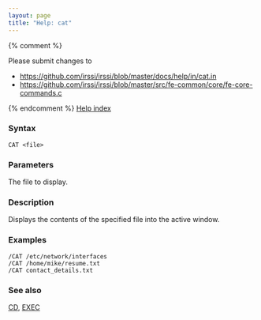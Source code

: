 ```yaml
---
layout: page
title: "Help: cat"
---
```


{% comment %}

Please submit changes to
- https://github.com/irssi/irssi/blob/master/docs/help/in/cat.in
- https://github.com/irssi/irssi/blob/master/src/fe-common/core/fe-core-commands.c


{% endcomment %}
[Help index](/documentation/help)

### Syntax ###

<div class="highlight irssisyntax"><pre style="\-\-cmdlen:3ch"><code><span class="synB">CAT</span> <span class="synB05">&lt;file></span></code></pre></div>



### Parameters ###

The file to display.

### Description ###

Displays the contents of the specified file into the active window.

### Examples ###

    /CAT /etc/network/interfaces
    /CAT /home/mike/resume.txt
    /CAT contact_details.txt

### See also ###
[CD](/documentation/help/cd), [EXEC](/documentation/help/exec)

